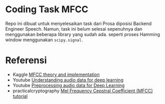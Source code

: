 # Coding Task MFCC

Repo ini dibuat untuk menyelesaikan task dari Prosa diposisi Backend Engineer Speech. Namun, task ini belum selesai sepenuhnya dan menggunakan beberapa library yang sudah ada. seperti proses Hamming window menggunakan ```scipy.signal```.

# Referensi
- Kaggle [MFCC theory and implementation](https://www.kaggle.com/ilyamich/mfcc-implementation-and-tutorial)
- Youtube [Understanding audio data for deep learning](https://www.youtube.com/watch?v=m3XbqfIij_Y)
- Youtube [Preprocessing audio data for Deep Learning](https://www.youtube.com/watch?v=Oa_d-zaUti8)
- practicalcryptography [Mel Frequency Cepstral Coefficient (MFCC) tutorial](http://www.practicalcryptography.com/miscellaneous/machine-learning/guide-mel-frequency-cepstral-coefficients-mfccs/)